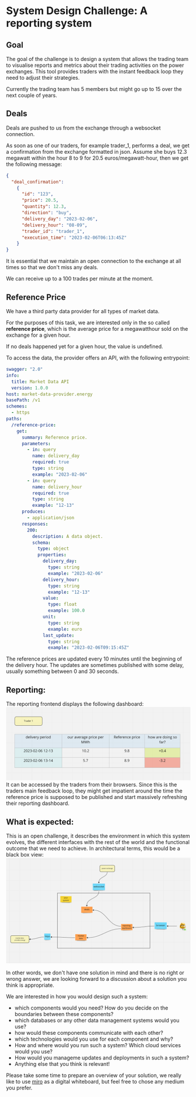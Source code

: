 # System Design Challenge: A reporting system

## Goal
The goal of the challenge is to design a system that allows the trading team to visualise reports and metrics about their 
trading activities on the power exchanges. This tool provides traders with the instant feedback loop they need to adjust their strategies.

Currently the trading team has 5 members but might go up to 15 over the next couple of years.

## Deals
Deals are pushed to us from the exchange through a websocket connection. 

As soon as one of our traders, for example trader_1, performs a deal, we get a confirmation from the exchange formatted in json.
Assume she buys 12.3 megawatt within the hour 8 to 9 for 20.5 euros/megawatt-hour, then we get the following message:
```json
{
  "deal_confirmation": 
    {
      "id": "123",
      "price": 20.5,
      "quantity": 12.3,
      "direction": "buy",
      "delivery_day": "2023-02-06",
      "delivery_hour": "08-09",
      "trader_id": "trader_1",
      "execution_time": "2023-02-06T06:13:45Z"
    }
}
```

It is essential that we maintain an open connection to the exchange at all times so that we don't miss any deals.

We can receive up to a 100 trades per minute at the moment.


## Reference Price

We have a third party data provider for all types of market data. 

For the purposes of this task, we are interested only in the so called **reference price**, which is the average price for a megawatthour sold on the exchange for a given hour.

If no deals happened yet for a given hour, the value is undefined.

To access the data, the provider offers an API, with the following entrypoint:

```yaml
swagger: "2.0"
info:
  title: Market Data API
  version: 1.0.0
host: market-data-provider.energy
basePath: /v1
schemes:
  - https
paths:
  /reference-price:
    get:
      summary: Reference price.
      parameters:
        - in: query
          name: delivery_day
          required: true
          type: string
          example: "2023-02-06"
        - in: query
          name: delivery_hour
          required: true
          type: string
          example: "12-13"
      produces:
        - application/json
      responses:
        200:
          description: A data object.
          schema:
            type: object
            properties:
              delivery_day:
                type: string
                example: "2023-02-06"
              delivery_hour:
                type: string
                example: "12-13"
              value:
                type: float
                example: 100.0
              unit:
                type: string
                example: euro
              last_update:
                type: string
                example: "2023-02-06T09:15:45Z"
```
The reference prices are updated every 10 minutes until the beginning of the delivery hour. The updates are sometimes published with some delay, usually something between 0 and 30 seconds.

## Reporting:

The reporting frontend displays the following dashboard:
![img.png](dashboard.png)
It can be accessed by the traders from their browsers. Since this is the traders main feedback loop, they might get impatient around the time the reference price is supposed to be published and start massively refreshing their reporting dashboard.

## What is expected:
This is an open challenge, it describes the environment in which this system evolves, the different interfaces with the 
rest of the world and the functional outcome that we need to achieve. In architectural terms, this would be a black box view:
![img_1.png](black_box.png)

In other words, we don't have one solution in mind and there is no right or wrong answer, we are looking forward to a discussion about a solution you think is appropriate.

We are interested in how you would design such a system:
- which components would you need? How do you decide on the boundaries between these components?
- which databases or any other data management systems would you use?
- how would these components communicate with each other?
- which technologies would you use for each component and why?
- How and where would you run such a system? Which cloud services would you use?
- How would you manageme updates and deployments in such a system?
- Anything else that you think is relevant!

Please take some time to prepare an overview of your solution, we really like to use [miro](https://miro.com) as a digital whiteboard,
but feel free to chose any medium you prefer.
